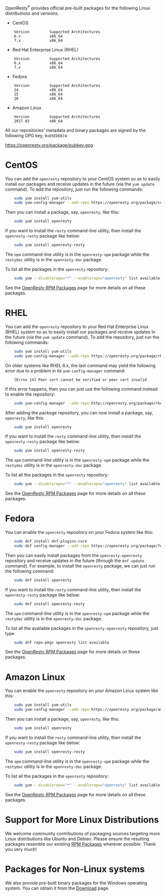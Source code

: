 <!---
    @title         OpenResty® Linux Packages
--->

OpenResty<sup>&reg;</sup> provides official pre-built packages for the following Linux distributions and versions.

* CentOS

```
    Version         Supported Architectures
    6.x             x86_64
    7.x             x86_64
```

* Red Hat Enterprise Linux (RHEL)

```
    Version         Supported Architectures
    6.x             x86_64
    7.x             x86_64
```

* Fedora

```
    Version         Supported Architectures
    24              x86_64
    25              x86_64
    26              x86_64
```

* Amazon Linux

```
    Version         Supported Architectures
    2017.03         x86_64
```

All our repositories' metadata and binary packages are signed by the following GPG key, `0xD5EDEB74`:

https://openresty.org/package/pubkey.gpg

# CentOS

You can add the `openresty` repository to your CentOS system so as to easily install
our packages and receive updates in the future (via the `yum update` command). To add the repository, just
run the following commands:

```bash
    sudo yum install yum-utils
    sudo yum-config-manager --add-repo https://openresty.org/package/centos/openresty.repo
```

Then you can install a package, say, `openresty`, like this:

```bash
    sudo yum install openresty
```

If you want to install the `resty` command-line utility, then install the `openresty-resty` package like below:

```bash
    sudo yum install openresty-resty
```

The `opm` command-line utility is in the `openresty-opm` package while the `restydoc` utility is in the
`openresty-doc` package.

To list all the packages in the `openresty` repository:

```bash
    sudo yum --disablerepo="*" --enablerepo="openresty" list available
```

See the [OpenResty RPM Packages](rpm-packages.html) page for more details on all these packages.

# RHEL

You can add the `openresty` repository to your Red Hat Enterprise Linux (RHEL) system so as to easily install
our packages and receive updates in the future (via the `yum update` command). To add the repository, just
run the following commands:

```bash
    sudo yum install yum-utils
    sudo yum-config-manager --add-repo https://openresty.org/package/rhel/openresty.repo
```

On older systems like RHEL 6.x, the last command may yield the following error due to a problem in its
`yum-config-manager` command:

```
    [Errno 14] Peer cert cannot be verified or peer cert invalid
```

If this error happens, then you can just use the following command instead to enable the repository:


```bash
    sudo yum-config-manager --add-repo http://openresty.org/package/rhel/openresty.repo
```

After adding the package repository, you can now install a package, say, `openresty`, like this:

```bash
    sudo yum install openresty
```

If you want to install the `resty` command-line utility, then install the `openresty-resty` package like below:

```bash
    sudo yum install openresty-resty
```

The `opm` command-line utility is in the `openresty-opm` package while the `restydoc` utility is in the
`openresty-doc` package.

To list all the packages in the `openresty` repository:

```bash
    sudo yum --disablerepo="*" --enablerepo="openresty" list available
```

See the [OpenResty RPM Packages](rpm-packages.html) page for more details on all these packages.

# Fedora

You can enable the `openresty` repository on your Fedora system like this:

```bash
    sudo dnf install dnf-plugins-core
    sudo dnf config-manager --add-repo https://openresty.org/package/fedora/openresty.repo
```

Then you can easily install packages from the `openresty-openresty` repository and receive updates
in the future (through the `dnf update` command). For example, to install the `openresty` package, we can just run the
following command:

```bash
    sudo dnf install openresty
```

If you want to install the `resty` command-line utility, then install the `openresty-resty` package like below:

```bash
    sudo dnf install openresty-resty
```

The `opm` command-line utility is in the `openresty-opm` package while the `restydoc` utility is in the
`openresty-doc` package.

To list all the available packages in the `openresty-openresty` repository, just type

```bash
    sudo dnf repo-pkgs openresty list available
```

See the [OpenResty RPM Packages](rpm-packages.html) page for more details on these packages.

# Amazon Linux

You can enable the `openresty` repository on your Amazon Linux system like this:

```bash
    sudo yum install yum-utils
    sudo yum-config-manager --add-repo https://openresty.org/package/amazon/openresty.repo
```

Then you can install a package, say, `openresty`, like this:

```bash
    sudo yum install openresty
```

If you want to install the `resty` command-line utility, then install the `openresty-resty` package like below:

```bash
    sudo yum install openresty-resty
```

The `opm` command-line utility is in the `openresty-opm` package while the `restydoc` utility is in the
`openresty-doc` package.

To list all the packages in the `openresty` repository:

```bash
    sudo yum --disablerepo="*" --enablerepo="openresty" list available
```

See the [OpenResty RPM Packages](rpm-packages.html) page for more details on all these packages.

# Support for More Linux Distributions

We welcome community contributions of packaging sources targeting more Linux distributions like Ubuntu and
Debian. Please ensure the resulting packages resemble our existing [RPM Packages](rpm-packages.html)
wherever possible. Thank you very much!

# Packages for Non-Linux systems

We also provide pre-built binary packages for the Windows operating system. You can obtain it from the [Download](download.html) page.
